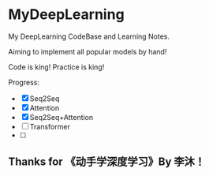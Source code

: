 # MyDeepLearning

My DeepLearning CodeBase and Learning Notes.

Aiming to implement all popular models by hand!

Code is king! Practice is king!

Progress:

- [x] Seq2Seq
- [x] Attention
- [x] Seq2Seq+Attention
- [ ] Transformer
- [ ] 

## Thanks for 《动手学深度学习》By 李沐！